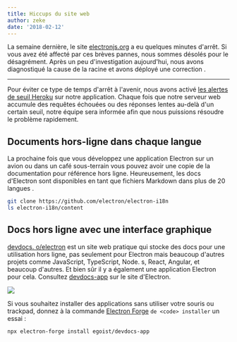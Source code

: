 ```yaml
---
title: Hiccups du site web
author: zeke
date: '2018-02-12'
---
```


La semaine dernière, le site [electronjs.org](https://electronjs.org) a eu quelques minutes d'arrêt. Si vous avez été affecté par ces brèves pannes, nous sommes désolés pour le désagrément. Après un peu d'investigation aujourd'hui, nous avons diagnostiqué la cause de la racine et avons déployé une correction [](https://github.com/electron/electronjs.org/pull/1076).

---

Pour éviter ce type de temps d'arrêt à l'avenir, nous avons activé [les alertes de seuil Heroku](https://devcenter.heroku.com/articles/metrics#threshold-alerting) sur notre application. Chaque fois que notre serveur web accumule des requêtes échouées ou des réponses lentes au-delà d'un certain seuil, notre équipe sera informée afin que nous puissions résoudre le problème rapidement.

## Documents hors-ligne dans chaque langue

La prochaine fois que vous développez une application Electron sur un avion ou dans un café sous-terrain vous pouvez avoir une copie de la documentation pour référence hors ligne. Heureusement, les docs d'Electron sont disponibles en tant que fichiers Markdown dans plus de 20 langues .

```sh
git clone https://github.com/electron/electron-i18n
ls electron-i18n/content
```

## Docs hors ligne avec une interface graphique

[devdocs. o/electron](https://devdocs.io/electron/) est un site web pratique qui stocke des docs pour une utilisation hors ligne, pas seulement pour Electron mais beaucoup d'autres projets comme JavaScript, TypeScript, Node. s, React, Angular, et beaucoup d'autres. Et bien sûr il y a également une application Electron pour cela. Consultez [devdocs-app](https://electronjs.org/apps/devdocs-app) sur le site d'Electron.

[![](https://user-images.githubusercontent.com/8784712/27121730-11676ba8-511b-11e7-8c01-00444ee8501a.png)](https://electronjs.org/apps/devdocs-app)

Si vous souhaitez installer des applications sans utiliser votre souris ou trackpad, donnez à la commande [Electron Forge](https://electronforge.io/) `de <code> installer` un essai :

```sh
npx electron-forge install egoist/devdocs-app
```